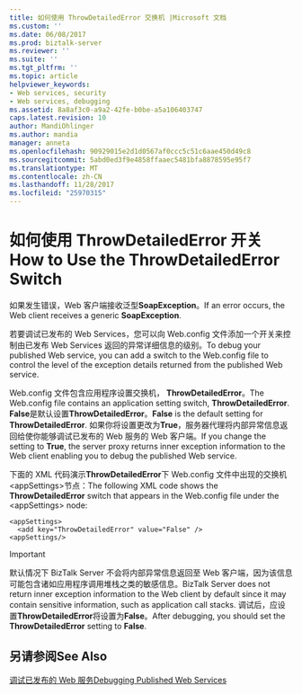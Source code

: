 ```yaml
---
title: 如何使用 ThrowDetailedError 交换机 |Microsoft 文档
ms.custom: ''
ms.date: 06/08/2017
ms.prod: biztalk-server
ms.reviewer: ''
ms.suite: ''
ms.tgt_pltfrm: ''
ms.topic: article
helpviewer_keywords:
- Web services, security
- Web services, debugging
ms.assetid: 8a8af3c0-a9a2-42fe-b0be-a5a106403747
caps.latest.revision: 10
author: MandiOhlinger
ms.author: mandia
manager: anneta
ms.openlocfilehash: 90929015e2d1d0567af0ccc5c51c6aae450d49c8
ms.sourcegitcommit: 5abd0ed3f9e4858ffaaec5481bfa8878595e95f7
ms.translationtype: MT
ms.contentlocale: zh-CN
ms.lasthandoff: 11/28/2017
ms.locfileid: "25970315"
---
```

# <a name="how-to-use-the-throwdetailederror-switch"></a><span data-ttu-id="b0e01-102">如何使用 ThrowDetailedError 开关</span><span class="sxs-lookup"><span data-stu-id="b0e01-102">How to Use the ThrowDetailedError Switch</span></span>
<span data-ttu-id="b0e01-103">如果发生错误，Web 客户端接收泛型**SoapException**。</span><span class="sxs-lookup"><span data-stu-id="b0e01-103">If an error occurs, the Web client receives a generic **SoapException**.</span></span>  
  
 <span data-ttu-id="b0e01-104">若要调试已发布的 Web Services，您可以向 Web.config 文件添加一个开关来控制由已发布 Web Services 返回的异常详细信息的级别。</span><span class="sxs-lookup"><span data-stu-id="b0e01-104">To debug your published Web service, you can add a switch to the Web.config file to control the level of the exception details returned from the published Web service.</span></span>  
  
 <span data-ttu-id="b0e01-105">Web.config 文件包含应用程序设置交换机， **ThrowDetailedError**。</span><span class="sxs-lookup"><span data-stu-id="b0e01-105">The Web.config file contains an application setting switch, **ThrowDetailedError**.</span></span> <span data-ttu-id="b0e01-106">**False**是默认设置**ThrowDetailedError**。</span><span class="sxs-lookup"><span data-stu-id="b0e01-106">**False** is the default setting for **ThrowDetailedError**.</span></span> <span data-ttu-id="b0e01-107">如果你将设置更改为**True**，服务器代理将内部异常信息返回给使你能够调试已发布的 Web 服务的 Web 客户端。</span><span class="sxs-lookup"><span data-stu-id="b0e01-107">If you change the setting to **True**, the server proxy returns inner exception information to the Web client enabling you to debug the published Web service.</span></span>  
  
 <span data-ttu-id="b0e01-108">下面的 XML 代码演示**ThrowDetailedError**下 Web.config 文件中出现的交换机\<appSettings\>节点：</span><span class="sxs-lookup"><span data-stu-id="b0e01-108">The following XML code shows the **ThrowDetailedError** switch that appears in the Web.config file under the \<appSettings\> node:</span></span>  
  
```  
<appSettings>  
  <add key="ThrowDetailedError" value="False" />  
<appSettings/>  
```  
  
> [!IMPORTANT]
>  <span data-ttu-id="b0e01-109">默认情况下 BizTalk Server 不会将内部异常信息返回至 Web 客户端，因为该信息可能包含诸如应用程序调用堆栈之类的敏感信息。</span><span class="sxs-lookup"><span data-stu-id="b0e01-109">BizTalk Server does not return inner exception information to the Web client by default since it may contain sensitive information, such as application call stacks.</span></span> <span data-ttu-id="b0e01-110">调试后，应设置**ThrowDetailedError**将设置为**False**。</span><span class="sxs-lookup"><span data-stu-id="b0e01-110">After debugging, you should set the **ThrowDetailedError** setting to **False**.</span></span>  
  
## <a name="see-also"></a><span data-ttu-id="b0e01-111">另请参阅</span><span class="sxs-lookup"><span data-stu-id="b0e01-111">See Also</span></span>  
 [<span data-ttu-id="b0e01-112">调试已发布的 Web 服务</span><span class="sxs-lookup"><span data-stu-id="b0e01-112">Debugging Published Web Services</span></span>](../core/debugging-published-web-services.md)